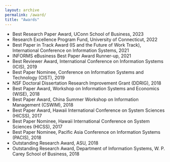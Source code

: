 ```yaml
---
layout: archive
permalink: /award/
title: "Awards"
---
```


-   Best Research Paper Award, UConn School of Business, 2023
-   Research Excellence Program Fund, University of Connecticut, 2022
-   Best Paper in Track Award (IS and the Future of Work Track), International Conference on Information Systems, 2021
-   INFORMS eBusiness Best Paper Award Runner-up, 2021
-   Best Reviewer Award, International Conference on Information Systems (ICIS), 2019
-   Best Paper Nominee, Conference on Information Systems and Technology (CIST), 2019
-   NSF Doctoral Dissertation Research Improvement Grant (DDRIG), 2018
-   Best Paper Award, Workshop on Information Systems and Economics (WISE), 2018
-   Best Paper Award, China Summer Workshop on Information Management (CSWIM), 2018
-   Best Paper Award, Hawaii International Conference on System Sciences (HICSS), 2017
-   Best Paper Nominee, Hawaii International Conference on System Sciences (HICSS), 2017
-   Best Paper Nominee, Pacific Asia Conference on Information Systems (PACIS), 2018
-   Outstanding Research Award, ASU, 2018
-   Outstanding Research Award, Department of Information Systems, W. P. Carey School of Business, 2018
